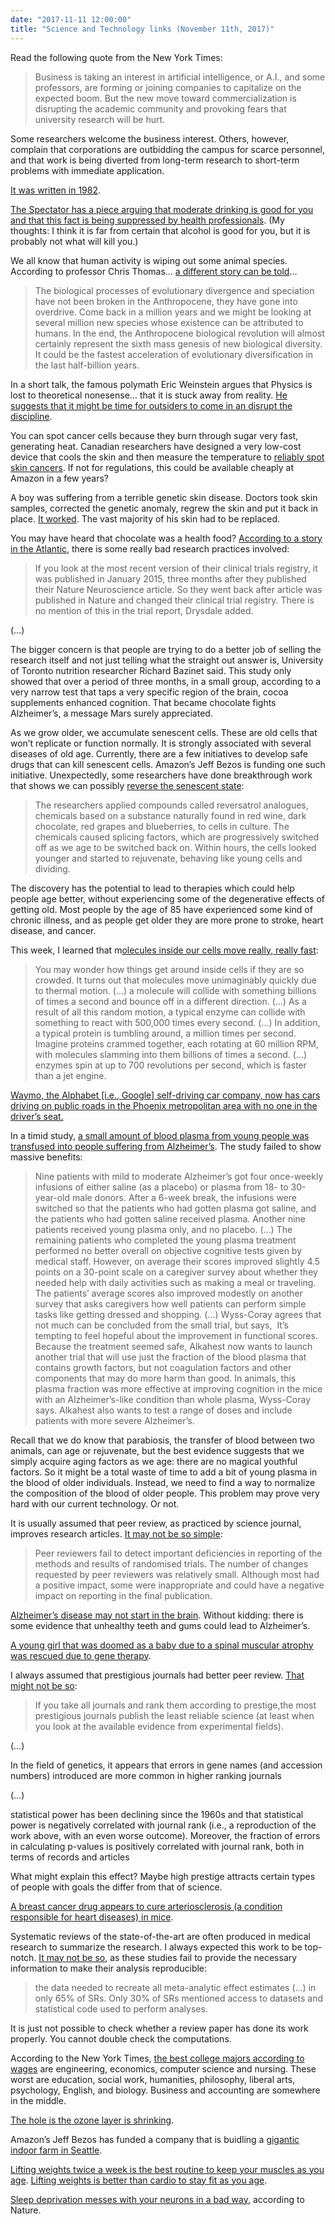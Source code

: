 ```yaml
---
date: "2017-11-11 12:00:00"
title: "Science and Technology links (November 11th, 2017)"
---
```




Read the following quote from the New York Times:

> Business is taking an interest in artificial intelligence, or A.I., and some professors, are forming or joining companies to capitalize on the expected boom. But the new move toward commercialization is disrupting the academic community and provoking fears that university research will be hurt.

Some researchers welcome the business interest. Others, however, complain that corporations are outbidding the campus for scarce personnel, and that work is being diverted from long-term research to short-term problems with immediate application.


[It was written in 1982](http://www.nytimes.com/1982/09/13/business/selling-artificial-intelligence.html).

[The Spectator has a piece arguing that moderate drinking is good for you and that this fact is being suppressed by health professionals](https://health.spectator.co.uk/moderate-drinking-is-good-for-the-heart-why-cant-public-health-admit-it/). (My thoughts: I think it is far from certain that alcohol is good for you, but it is probably not what will kill you.)

We all know that human activity is wiping out some animal species. According to professor Chris Thomas&hellip; [a different story can be told](https://www.amazon.com/Inheritors-Earth-Nature-Thriving-Extinction-ebook/dp/B01MS3CZQZ/)&hellip;

> The biological processes of evolutionary divergence and speciation have not been broken in the Anthropocene, they have gone into overdrive. Come back in a million years and we might be looking at several million new species whose existence can be attributed to humans. In the end, the Anthropocene biological revolution will almost certainly represent the sixth mass genesis of new biological diversity. It could be the fastest acceleration of evolutionary diversification in the last half-billion years.


In a short talk, the famous polymath Eric Weinstein argues that Physics is lost to theoretical nonesense&hellip; that it is stuck away from reality. [He suggests that it might be time for outsiders to come in an disrupt the discipline](http://bigthink.com/videos/eric-weinstein-after-einstein-we-stopped-believing-in-lone-genius-is-it-time-to-believe-again).

You can spot cancer cells because they burn through sugar very fast, generating heat. Canadian researchers have designed a very low-cost device that cools the skin and then measure the temperature to [reliably spot skin cancers](https://jamesdysonaward.org/news/skan-james-dyson-award-2017-international-winner/). If not for regulations, this could be available cheaply at Amazon in a few years?

A boy was suffering from a terrible genetic skin disease. Doctors took skin samples, corrected the genetic anomaly, regrew the skin and put it back in place. [It worked](https://www.theatlantic.com/amp/article/545291/). The vast majority of his skin had to be replaced.

You may have heard that chocolate was a health food? [According to a story in the Atlantic](https://www.vox.com/platform/amp/science-and-health/2017/11/7/16504548/chocolate-science-health-food-misleading), there is some really bad research practices involved:

> If you look at the most recent version of their clinical trials registry, it was published in January 2015, three months after they published their Nature Neuroscience article. So they went back after article was published in Nature and changed their clinical trial registry. There is no mention of this in the trial report, Drysdale added.

(&hellip;)

The bigger concern is that people are trying to do a better job of selling the research itself and not just telling what the straight out answer is, University of Toronto nutrition researcher Richard Bazinet said. This study only showed that over a period of three months, in a small group, according to a very narrow test that taps a very specific region of the brain, cocoa supplements enhanced cognition. That became chocolate fights Alzheimer&rsquo;s, a message Mars surely appreciated.


As we grow older, we accumulate senescent cells. These are old cells that won&rsquo;t replicate or function normally. It is strongly associated with several diseases of old age. Currently, there are a few initiatives to develop safe drugs that can kill senescent cells. Amazon&rsquo;s Jeff Bezos is funding one such initiative. Unexpectedly, some researchers have done breakthrough work that shows we can possibly [reverse the senescent state](http://www.exeter.ac.uk/news/featurednews/title_620529_en.html):

> The researchers applied compounds called reversatrol analogues, chemicals based on a substance naturally found in red wine, dark chocolate, red grapes and blueberries, to cells in culture. The chemicals caused splicing factors, which are progressively switched off as we age to be switched back on. Within hours, the cells looked younger and started to rejuvenate, behaving like young cells and dividing.

The discovery has the potential to lead to therapies which could help people age better, without experiencing some of the degenerative effects of getting old. Most people by the age of 85 have experienced some kind of chronic illness, and as people get older they are more prone to stroke, heart disease, and cancer.


This week, I learned that m[olecules inside our cells move really, really fast](http://www.righto.com/2011/07/cells-are-very-fast-and-crowded-places.html?m=1):

> You may wonder how things get around inside cells if they are so crowded. It turns out that molecules move unimaginably quickly due to thermal motion. (&hellip;) a molecule will collide with something billions of times a second and bounce off in a different direction. (&hellip;) As a result of all this random motion, a typical enzyme can collide with something to react with 500,000 times every second. (&hellip;) In addition, a typical protein is tumbling around, a million times per second. Imagine proteins crammed together, each rotating at 60 million RPM, with molecules slamming into them billions of times a second. (&hellip;) enzymes spin at up to 700 revolutions per second, which is faster than a jet engine.


[Waymo, the Alphabet [i.e., Google] self-driving car company, now has cars driving on public roads in the Phoenix metropolitan area with no one in the driver&rsquo;s seat.](https://arstechnica.com/cars/2017/11/fully-driverless-cars-are-here/)

In a timid study, [a small amount of blood plasma from young people was transfused into people suffering from Alzheimer&rsquo;s](http://www.sciencemag.org/news/2017/11/blood-young-people-does-little-reverse-alzheimer-s-first-test). The study failed to show massive benefits:

> Nine patients with mild to moderate Alzheimer&rsquo;s got four once-weekly infusions of either saline (as a placebo) or plasma from 18- to 30-year-old male donors. After a 6-week break, the infusions were switched so that the patients who had gotten plasma got saline, and the patients who had gotten saline received plasma. Another nine patients received young plasma only, and no placebo. (&hellip;) The remaining patients who completed the young plasma treatment performed no better overall on objective cognitive tests given by medical staff. However, on average their scores improved slightly 4.5 points on a 30-point scale on a caregiver survey about whether they needed help with daily activities such as making a meal or traveling. The patients&rsquo; average scores also improved modestly on another survey that asks caregivers how well patients can perform simple tasks like getting dressed and shopping. (&hellip;) Wyss-Coray agrees that not much can be concluded from the small trial, but says,  It&rsquo;s tempting to feel hopeful about the improvement in functional scores. Because the treatment seemed safe, Alkahest now wants to launch another trial that will use just the fraction of the blood plasma that contains growth factors, but not coagulation factors and other components that may do more harm than good. In animals, this plasma fraction was more effective at improving cognition in the mice with an Alzheimer&rsquo;s-like condition than whole plasma, Wyss-Coray says. Alkahest also wants to test a range of doses and include patients with more severe Alzheimer&rsquo;s.


Recall that we do know that parabiosis, the transfer of blood between two animals, can age or rejuvenate, but the best evidence suggests that we simply acquire aging factors as we age: there are no magical youthful factors. So it might be a total waste of time to add a bit of young plasma in the blood of older individuals. Instead, we need to find a way to normalize the composition of the blood of older people. This problem may prove very hard with our current technology. Or not.

It is usually assumed that peer review, as practiced by science journal, improves research articles. [It may not be so simple](http://www.bmj.com/content/349/bmj.g4145):

> Peer reviewers fail to detect important deficiencies in reporting of the methods and results of randomised trials. The number of changes requested by peer reviewers was relatively small. Although most had a positive impact, some were inappropriate and could have a negative impact on reporting in the final publication.


[Alzheimer&rsquo;s disease may not start in the brain](http://www.iflscience.com/health-and-medicine/alzheimers-disease-not-start-brain-after-all/). Without kidding: there is some evidence that unhealthy teeth and gums could lead to Alzheimer&rsquo;s.

[A young girl that was doomed as a baby due to a spinal muscular atrophy was rescued due to gene therapy](http://www.sciencemag.org/news/2017/11/gene-therapy-s-new-hope-neuron-targeting-virus-saving-infant-lives).

I always assumed that prestigious journals had better peer review. [That might not be so](http://bjoern.brembs.net/2016/01/even-without-retractions-top-journals-publish-the-least-reliable-science/):

> If you take all journals and rank them according to prestige,the most prestigious journals publish the least reliable science (at least when you look at the available evidence from experimental fields).

(&hellip;)

In the field of genetics, it appears that errors in gene names (and accession numbers) introduced are more common in higher ranking journals

(&hellip;)

statistical power has been declining since the 1960s and that statistical power is negatively correlated with journal rank (i.e., a reproduction of the work above, with an even worse outcome). Moreover, the fraction of errors in calculating p-values is positively correlated with journal rank, both in terms of records and articles


What might explain this effect? Maybe high prestige attracts certain types of people with goals the differ from that of science.

[A breast cancer drug appears to cure arteriosclerosis (a condition responsible for heart diseases) in mice](http://www.clinsci.org/content/131/20/2489).

Systematic reviews of the state-of-the-art are often produced in medical research to summarize the research. I always expected this work to be top-notch. [It may not be so](http://www.sciencedirect.com/science/article/pii/S0895435617305358), as these studies fail to provide the necessary information to make their analysis reproducible:

> the data needed to recreate all meta-analytic effect estimates (&hellip;) in only 65% of SRs. Only 30% of SRs mentioned access to datasets and statistical code used to perform analyses.


It is just not possible to check whether a review paper has done its work properly. You cannot double check the computations.

According to the New York Times, [the best college majors according to wages](https://mobile.nytimes.com/2017/11/03/education/edlife/choosing-a-college-major.html) are engineering, economics, computer science and nursing. These worst are education, social work, humanities, philosophy, liberal arts, psychology, English, and biology. Business and accounting are somewhere in the middle.

[The hole is the ozone layer is shrinking](https://weather.com/science/environment/news/2017-11-03-ozone-layer-hole-nasa).

Amazon&rsquo;s Jeff Bezos has funded a company that is buidling a [gigantic indoor farm in Seattle](https://www.geekwire.com/2017/jeff-bezos-backed-indoor-farming-startup-plenty-opens-100k-square-foot-facility-seattle-region/).

[Lifting weights twice a week is the best routine to keep your muscles as you age](https://beta.theglobeandmail.com/life/health-and-fitness/fitness/how-should-you-train-to-retain-muscle-as-you-age/article36816684/). [Lifting weights is better than cardio to stay fit as you age](https://health.spectator.co.uk/weight-training-more-effective-than-cardio-for-older-adults/).

[Sleep deprivation messes with your neurons in a bad way](https://www.nature.com/articles/nm.4433), according to Nature.

